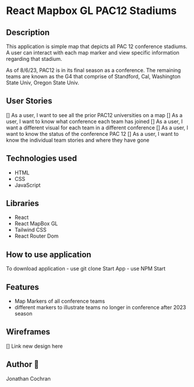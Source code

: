 # React Mapbox GL PAC12 Stadiums
## Description
This application is simple map that depicts all PAC 12 conference stadiums.  A user can interact with each map marker and view specific information regarding that stadium.  

As of 8/6/23, PAC12 is in its final season as a conference.  The remaining teams are known as the G4 that comprise of Standford, Cal, Washington State Univ, Oregon State Univ.

## User Stories
[] As a user, I want to see all the prior PAC12 universities on a map
[] As a user, I want to know what conference each team has joined
[] As a user, I want a different visual for each team in a different conference
[] As a user, I want to know the status of the conference PAC 12
[] As a user, I want to know the individual team stories and where they have gone

## Technologies used 
- HTML
- CSS 
- JavaScript

## Libraries
- React
- React MapBox GL
- Tailwind CSS
- React Router Dom

## How to use application
To download application - use git clone
Start App - use NPM Start

## Features 
- Map Markers of all conference teams
- different markers to illustrate teams no longer in conference after 2023 season

## Wireframes
[] Link new design here 

## Author :wave: 
Jonathan Cochran
